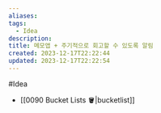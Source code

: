 ```yaml
---
aliases: 
tags:
  - Idea
description:
title: 메모앱 + 주기적으로 회고할 수 있도록 알림
created: 2023-12-17T22:22:44
updated: 2023-12-17T22:22:54
---
```

#Idea 

- [[0090 Bucket Lists 🪣|bucketlist]]

